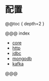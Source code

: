 # 配置

@@toc { depth=2 }

@@@ index

* [core](core.md)
* [http](http.md)
* [jdbc](jdbc.md)
* [mongodb](mongodb.md)
* [kafka](kafka.md)

@@@
